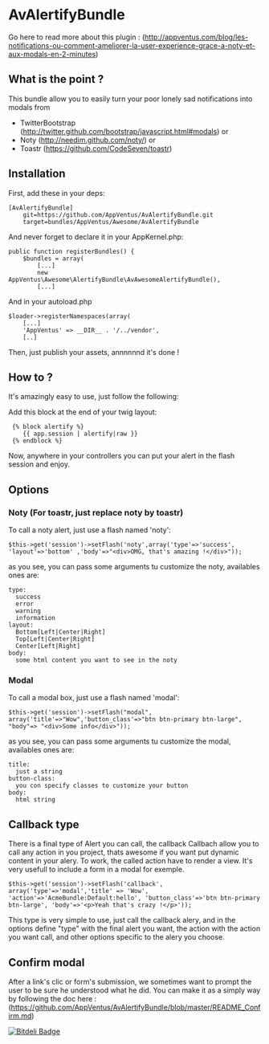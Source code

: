 AvAlertifyBundle
=============

Go here to read more about this plugin : (http://appventus.com/blog/les-notifications-ou-comment-ameliorer-la-user-experience-grace-a-noty-et-aux-modals-en-2-minutes)

What is the point ?
-------


This bundle allow you to easily turn your poor lonely sad notifications into modals from 
* TwitterBootstrap (http://twitter.github.com/bootstrap/javascript.html#modals) or
* Noty (http://needim.github.com/noty/) or
* Toastr (https://github.com/CodeSeven/toastr)


Installation
------------

First, add these in your deps:

    [AvAlertifyBundle]
        git=https://github.com/AppVentus/AvAlertifyBundle.git
        target=bundles/AppVentus/Awesome/AvAlertifyBundle

And never forget to declare it in your AppKernel.php:
    
    public function registerBundles() {
        $bundles = array(
            [...]
            new AppVentus\Awesome\AlertifyBundle\AvAwesomeAlertifyBundle(),
            [...]

And in your autoload.php
    
    $loader->registerNamespaces(array(
        [...]
        'AppVentus' => __DIR__ . '/../vendor',
        [..]

Then, just publish your assets, annnnnnd it's done !

How to ?
------------


It's amazingly easy to use, just follow the following:

Add this block at the end of your twig layout:

     {% block alertify %}
        {{ app.session | alertify|raw }}
     {% endblock %}

Now, anywhere in your controllers you can put your alert in the flash session and enjoy.



Options
------------

### Noty (For toastr, just replace noty by toastr)

To call a noty alert, just use a flash named 'noty':

    $this->get('session')->setFlash('noty',array('type'=>'success', 'layout'=>'bottom' ,'body'=>"<div>OMG, that's amazing !</div>"));

as you see, you can pass some arguments tu customize the noty, availables ones are:

    type:
      success
      error
      warning
      information
    layout:
      Bottom[Left|Center|Right]
      Top[Left|Center|Right]
      Center[Left|Right]
    body:
      some html content you want to see in the noty 

### Modal

To call a modal box, just use a flash named 'modal':

    $this->get('session')->setFlash("modal", array('title'=>"Wow",'button_class'=>"btn btn-primary btn-large", "body"=> "<div>Some info</div>"));

as you see, you can pass some arguments tu customize the modal, availables ones are:

    title:
      just a string
    button-class:
      you con specify classes to customize your button  
    body:
      html string



Callback type
------------

There is a final type of Alert you can call, the callback
Callbach allow you to call any action in you project, thats awesome if you want put dynamic content in your alery.
To work, the called action have to render a view. It's very usefull to include a form in a modal for exemple.

    $this->get('session')->setFlash('callback', array('type'=>'modal','title' => 'Wow', 'action'=>'AcmeBundle:Default:hello', 'button_class'=>'btn btn-primary btn-large', 'body'=>'<p>Yeah that's crazy !</p>'));  
       
This type is very simple to use, just call the callback alery, and in the options define "type" with the final alert you want, the action with the action you want call, and other options specific to the alery you choose.


Confirm modal
------------

After a link's clic or form's submission, we sometimes want to prompt the user to be sure he understood what he did.
You can make it as a simply way by following the doc here : (https://github.com/AppVentus/AvAlertifyBundle/blob/master/README_Confirm.md)


[![Bitdeli Badge](https://d2weczhvl823v0.cloudfront.net/AppVentus/avalertifybundle/trend.png)](https://bitdeli.com/free "Bitdeli Badge")

